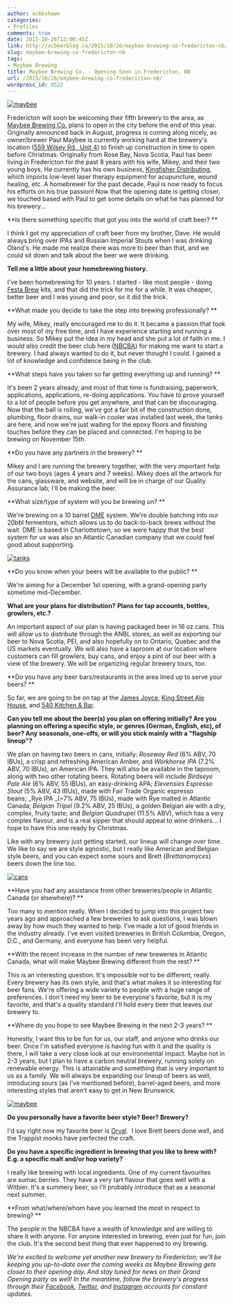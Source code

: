 ```yaml
---
author: acbbshawn
categories:
- Profiles
comments: true
date: 2015-10-26T13:00:45Z
link: http://acbeerblog.ca/2015/10/26/maybee-brewing-co-fredericton-nb/
slug: maybee-brewing-co-fredericton-nb
tags:
- Maybee Brewing
title: Maybee Brewing Co. - Opening Soon in Fredericton, NB
url: /2015/10/26/maybee-brewing-co-fredericton-nb/
wordpress_id: 8522
---
```


[![maybee](http://acbeerblog.ca/wp-content/uploads/2018/10/maybee-300x300.jpg)](http://acbeerblog.ca/wp-content/uploads/2018/10/maybee.jpg)

Fredericton will soon be welcoming their fifth brewery to the area, as [Maybee Brewing Co.](http://www.maybeebrew.com/) plans to open in the city before the end of this year. Originally announced back in August, progress is coming along nicely, as owner/brewer Paul Maybee is currently working hard at the brewery's location ([559 Wilsey Rd., Unit 4](https://www.google.com/maps?ll=45.91492,-66.615266&z=12&t=m&hl=en-GB&gl=CA&mapclient=embed&q=559+Wilsey+Rd+Fredericton,+NB+E3B+7K1)) to finish up construction in time to open before Christmas. Originally from Rose Bay, Nova Scotia, Paul has been living in Fredericton for the past 8 years with his wife, Mikey, and their two young boys. He currently has his own business, [Kingfisher Distributing](http://www.kingfisherac.com/), which imports low-level laser therapy equipment for acupuncture, wound healing, etc. A homebrewer for the past decade, Paul is now ready to focus his efforts on his true passion! Now that the opening date is getting closer, we touched based with Paul to get some details on what he has planned for his brewery...

**Is there something specific that got you into the world of craft beer? **

I think I got my appreciation of craft beer from my brother, Dave. He would always bring over IPAs and Russian Imperial Stouts when I was drinking Oland's. He made me realize there was more to beer than that, and we could sit down and talk about the beer we were drinking.


**Tell me a little about your homebrewing history.**




I've been homebrewing for 10 years. I started - like most people - doing [Festa Brew](http://www.magnotta.com/Festabrew/) kits, and that did the trick for me for a while. It was cheaper, better beer and I was young and poor, so it did the trick.




**What made you decide to take the step into brewing professionally? **




My wife, Mikey, really encouraged me to do it. It became a passion that took over most of my free time, and I have experience starting and running a business. So Mikey put the idea in my head and she put a lot of faith in me. I would also credit the beer club here ([NBCBA](http://nbcba.org/forum/)) for making me want to start a brewery. I had always wanted to do it, but never thought I could. I gained a lot of knowledge and confidence being in the club.




**What steps have you taken so far getting everything up and running? **




It's been 2 years already, and most of that time is fundraising, paperwork, applications, applications, re-doing applications. You have to prove yourself to a lot of people before you get anywhere, and that can be discouraging. Now that the ball is rolling, we've got a fair bit of the construction done, plumbing, floor drains, our walk-in cooler was installed last week, the tanks are here, and now we're just waiting for the epoxy floors and finishing touches before they can be placed and connected. I'm hoping to be brewing on November 15th.




**Do you have any partners in the brewery? **




Mikey and I are running the brewery together, with the very important help of our two boys (ages 4 years and 7 weeks). Mikey does all the artwork for the cans, glassware, and website, and will be in charge of our Quality Assurance lab; I'll be making the beer.




**What size/type of system will you be brewing on? **




We're brewing on a 10 barrel [DME](http://www.dmebrewing.ca/) system. We're double batching into our 20bbl fermentors, which allows us to do back-to-back brews without the wait. DME is based in Charlottetown, so we were happy that the best system for us was also an Atlantic Canadian company that we could feel good about supporting.




[![tanks](http://acbeerblog.ca/wp-content/uploads/2018/10/tanks-300x300.jpg)](http://acbeerblog.ca/wp-content/uploads/2018/10/tanks.jpg)




**Do you know when your beers will be available to the public? **




We're aiming for a December 1st opening, with a grand-opening party sometime mid-December.




**What are your plans for distribution?** **Plans for tap accounts, bottles, growlers, etc.?**




An important aspect of our plan is having packaged beer in 16 oz cans. This will allow us to distribute through the ANBL stores, as well as exporting our beer to Nova Scotia, PEI, and also hopefully on to Ontario, Quebec and the US markets eventually. We will also have a taproom at our location where customers can fill growlers, buy cans, and enjoy a pint of our beer with a view of the brewery. We will be organizing regular brewery tours, too.




**Do you have any beer bars/restaurants in the area lined up to serve your beers? **




So far, we are going to be on tap at the [James Joyce](https://www.facebook.com/FoodatTheCrownDowntown), [King Street Ale House](http://thekingstreetalehouse.ca/), and [540 Kitchen & Bar](https://www.facebook.com/540kitchenandbar).




**Can you tell me about the beer(s) you plan on offering initially? Are you planning on offering a specific style, or genres (German, English, etc), of beer? Any seasonals, one-offs, or will you stick mainly with a "flagship lineup"?**




We plan on having two beers in cans, initially: _Roseway Red_ (6% ABV, 70 IBUs), a crisp and refreshing American Amber, and _Workhorse IPA_ (7.2% ABV, 70 IBUs), an American IPA. They will also be available in the taproom, along with two other rotating beers. Rotating beers will include _Birdseye Pale Ale_ (6% ABV, 55 IBUs), an easy-drinking APA; _Elevensies Espresso Stout_ (5% ABV, 43 IBUs), made with Fair Trade Organic espresso beans; _Rye IPA _(~7% ABV, 75 IBUs), made with Rye malted in Atlantic Canada; _Belgian Tripel_ (9.2% ABV, 25 IBUs), a golden Belgian ale with a dry, complex, fruity taste; and _Belgian Quadrupel_ (11.5% ABV), which has a very complex flavour, and is a real sipper that should appeal to wine drinkers... I hope to have this one ready by Christmas.




Like with any brewery just getting started, our lineup will change over time. We like to say we are style agnostic, but I really like American and Belgian style beers, and you can expect some sours and Brett (_Brettanomyces_) beers down the line too.




[![cans](http://acbeerblog.ca/wp-content/uploads/2018/10/cans-300x300.jpg)](http://acbeerblog.ca/wp-content/uploads/2018/10/cans.jpg)




**Have you had any assistance from other breweries/people in Atlantic Canada (or elsewhere)? **




Too many to mention really. When I decided to jump into this project two years ago and approached a few breweries to ask questions, I was blown away by how much they wanted to help. I've made a lot of good friends in the industry already. I've even visited breweries in British Columbia, Oregon, D.C., and Germany, and everyone has been very helpful.




**With the recent increase in the number of new breweries in Atlantic Canada, what will make Maybee Brewing different from the rest? **




This is an interesting question. It's impossible not to be different, really. Every brewery has its own style, and that's what makes it so interesting for beer fans. We're offering a wide variety to people with a huge range of preferences. I don't need my beer to be everyone's favorite, but it is my favorite, and that's a quality standard I'll hold every beer that leaves our brewery to.




**Where do you hope to see Maybee Brewing in the next 2-3 years? **




Honestly, I want this to be fun for us, our staff, and anyone who drinks our beer. Once I'm satisfied everyone is having fun with it and the quality is there, I will take a very close look at our environmental impact. Maybe not in 2-3 years, but I plan to have a carbon neutral brewery, running solely on renewable energy. This is attainable and something that is very important to us as a family. We will always be expanding our lineup of beers as well, introducing sours (as I've mentioned before), barrel-aged beers, and more interesting styles that aren't easy to get in New Brunswick.




[![maybee](http://acbeerblog.ca/wp-content/uploads/2018/10/maybee2-300x225.jpg)](http://acbeerblog.ca/wp-content/uploads/2018/10/maybee2.jpg)




**Do you personally have a favorite beer style? Beer? Brewery?**


I'd say right now my favorite beer is [Orval](http://www.orval.be/en/home/Abbey).  I love Brett beers done well, and the Trappist monks have perfected the craft.


**Do you have a specific ingredient in brewing that you like to brew with? E.g. a specific malt and/or hop variety?**




I really like brewing with local ingredients. One of my current favourites are sumac berries. They have a very tart flavour that goes well with a Witbier. It's a summery beer, so I'll probably introduce that as a seasonal next summer.


**From what/where/whom have you learned the most in respect to brewing? **

The people in the NBCBA have a wealth of knowledge and are willing to share it with anyone. For anyone interested in brewing, even just for fun, join the club. It's the second best thing that ever happened to my brewing.

_We're excited to welcome yet another new brewery to Fredericton; we'll be keeping you up-to-date over the coming weeks as Maybee Brewing gets closer to their opening day. And stay tuned for news on their Grand Opening party as well! In the meantime, follow the brewery's progress through their [Facebook](https://www.facebook.com/maybeebrew?fref=ts), [Twitter](https://twitter.com/maybeebrew), and [Instagram](https://instagram.com/maybeebrew/) accounts for constant updates._

